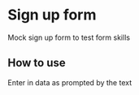# Sign up form
Mock sign up form to test form skills

## How to use
Enter in data as prompted by the text